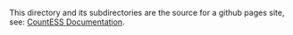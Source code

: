 This directory and its subdirectories are the source for a github pages site, see:
[CountESS Documentation](https://countess-project.github.io/CountESS/).
